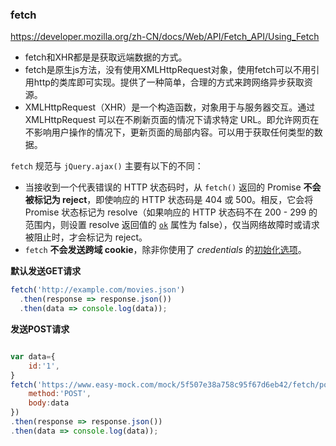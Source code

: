 ### fetch

https://developer.mozilla.org/zh-CN/docs/Web/API/Fetch_API/Using_Fetch

- fetch和XHR都是是获取远端数据的方式。
- fetch是原生js方法，没有使用XMLHttpRequest对象，使用fetch可以不用引用http的类库即可实现。提供了一种简单，合理的方式来跨网络异步获取资源。
- XMLHttpRequest（XHR）是一个构造函数，对象用于与服务器交互。通过 XMLHttpRequest 可以在不刷新页面的情况下请求特定 URL。即允许网页在不影响用户操作的情况下，更新页面的局部内容。可以用于获取任何类型的数据。



`fetch` 规范与 `jQuery.ajax()` 主要有以下的不同：

- 当接收到一个代表错误的 HTTP 状态码时，从 `fetch()` 返回的 Promise **不会被标记为 reject**，即使响应的 HTTP 状态码是 404 或 500。相反，它会将 Promise 状态标记为 resolve（如果响应的 HTTP 状态码不在 200 - 299 的范围内，则设置 resolve 返回值的 [`ok`](https://developer.mozilla.org/zh-CN/docs/Web/API/Response/ok) 属性为 false），仅当网络故障时或请求被阻止时，才会标记为 reject。
- `fetch` **不会发送跨域 cookie**，除非你使用了 *credentials* 的[初始化选项](https://developer.mozilla.org/zh-CN/docs/Web/API/fetch#参数)。

**默认发送GET请求**

```js
fetch('http://example.com/movies.json')	
  .then(response => response.json())
  .then(data => console.log(data));
```

**发送POST请求**

```js

var data={
    id:'1',
}
fetch('https://www.easy-mock.com/mock/5f507e38a758c95f67d6eb42/fetch/postmsg',{
    method:'POST',
    body:data
})	
.then(response => response.json())
.then(data => console.log(data));
```